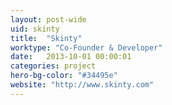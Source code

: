 ```yaml
---
layout: post-wide
uid: skinty
title:  "Skinty"
worktype: "Co-Founder & Developer"
date:   2013-10-01 00:00:01
categories: project
hero-bg-color: "#34495e"
website: "http://www.skinty.com"
---
```

